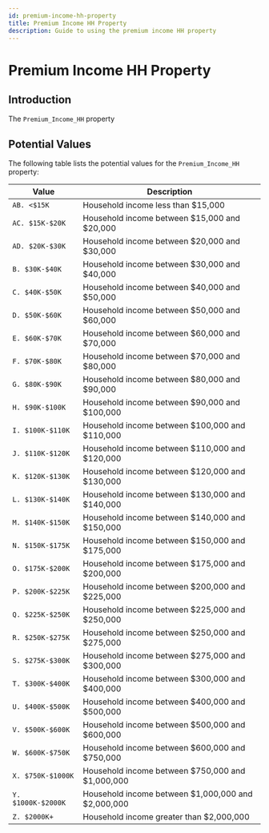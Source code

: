 ```yaml
---
id: premium-income-hh-property
title: Premium Income HH Property
description: Guide to using the premium income HH property
---
```


# Premium Income HH Property

## Introduction

The `Premium_Income_HH` property

## Potential Values

The following table lists the potential values for the `Premium_Income_HH` property:

| Value              | Description                                        |
| ------------------ | -------------------------------------------------- |
| `AB. <$15K`        | Household income less than $15,000                 |
| `AC. $15K-$20K`    | Household income between $15,000 and $20,000       |
| `AD. $20K-$30K`    | Household income between $20,000 and $30,000       |
| `B. $30K-$40K`     | Household income between $30,000 and $40,000       |
| `C. $40K-$50K`     | Household income between $40,000 and $50,000       |
| `D. $50K-$60K`     | Household income between $50,000 and $60,000       |
| `E. $60K-$70K`     | Household income between $60,000 and $70,000       |
| `F. $70K-$80K`     | Household income between $70,000 and $80,000       |
| `G. $80K-$90K`     | Household income between $80,000 and $90,000       |
| `H. $90K-$100K`    | Household income between $90,000 and $100,000      |
| `I. $100K-$110K`   | Household income between $100,000 and $110,000     |
| `J. $110K-$120K`   | Household income between $110,000 and $120,000     |
| `K. $120K-$130K`   | Household income between $120,000 and $130,000     |
| `L. $130K-$140K`   | Household income between $130,000 and $140,000     |
| `M. $140K-$150K`   | Household income between $140,000 and $150,000     |
| `N. $150K-$175K`   | Household income between $150,000 and $175,000     |
| `O. $175K-$200K`   | Household income between $175,000 and $200,000     |
| `P. $200K-$225K`   | Household income between $200,000 and $225,000     |
| `Q. $225K-$250K`   | Household income between $225,000 and $250,000     |
| `R. $250K-$275K`   | Household income between $250,000 and $275,000     |
| `S. $275K-$300K`   | Household income between $275,000 and $300,000     |
| `T. $300K-$400K`   | Household income between $300,000 and $400,000     |
| `U. $400K-$500K`   | Household income between $400,000 and $500,000     |
| `V. $500K-$600K`   | Household income between $500,000 and $600,000     |
| `W. $600K-$750K`   | Household income between $600,000 and $750,000     |
| `X. $750K-$1000K`  | Household income between $750,000 and $1,000,000   |
| `Y. $1000K-$2000K` | Household income between $1,000,000 and $2,000,000 |
| `Z. $2000K+`       | Household income greater than $2,000,000           |
